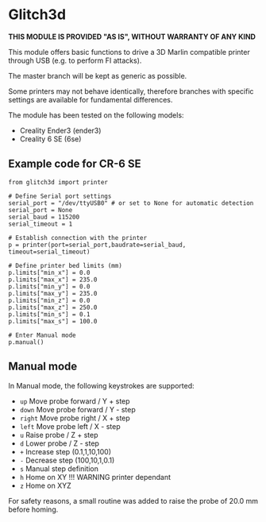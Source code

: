 # Glitch3d #
**THIS MODULE IS PROVIDED "AS IS", WITHOUT WARRANTY OF ANY KIND**

This module offers basic functions to drive a 3D Marlin compatible printer through USB (e.g. to perform FI attacks).

The master branch will be kept as generic as possible.

Some printers may not behave identically, therefore branches with specific settings are available for fundamental differences.

The module has been tested on the following models:
- Creality Ender3 (ender3)
- Creality 6 SE (6se)

## Example code for CR-6 SE ##
```
from glitch3d import printer

# Define Serial port settings
serial_port = "/dev/ttyUSB0" # or set to None for automatic detection
serial_port = None 
serial_baud = 115200
serial_timeout = 1

# Establish connection with the printer
p = printer(port=serial_port,baudrate=serial_baud, timeout=serial_timeout)

# Define printer bed limits (mm)
p.limits["min_x"] = 0.0
p.limits["max_x"] = 235.0
p.limits["min_y"] = 0.0
p.limits["max_y"] = 235.0
p.limits["min_z"] = 0.0
p.limits["max_z"] = 250.0
p.limits["min_s"] = 0.1
p.limits["max_s"] = 100.0

# Enter Manual mode
p.manual()

```

## Manual mode ##
In Manual mode, the following keystrokes are supported:

* `up` Move probe forward / Y + step
* `down` Move probe forward / Y - step
* `right` Move probe right / X + step
* `left` Move probe left / X - step 
* `u` Raise probe / Z + step
* `d` Lower probe / Z - step
* `+` Increase step (0.1,1,10,100)
* `-` Decrease step (100,10,1,0.1)
* `s` Manual step definition
* `h` Home on XY !!! WARNING printer dependant
* `z` Home on XYZ 

For safety reasons, a small routine was added to raise the probe of 20.0 mm before homing.
